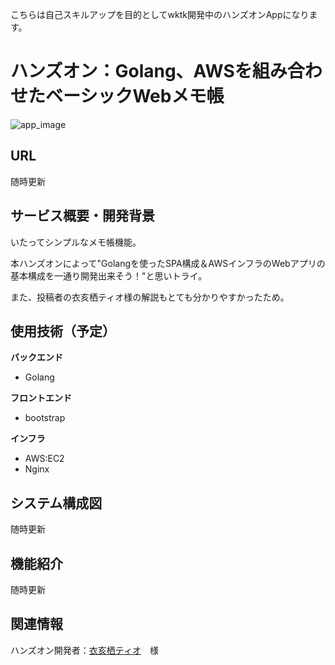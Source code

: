こちらは自己スキルアップを目的としてwktk開発中のハンズオンAppになります。

# ハンズオン：Golang、AWSを組み合わせたベーシックWebメモ帳

![app_image](https://github.com/user-attachments/assets/1cb0858f-0140-4c01-ab8b-4ec3d4e3c093)

## URL

随時更新

## サービス概要・開発背景

いたってシンプルなメモ帳機能。

本ハンズオンによって"Golangを使ったSPA構成＆AWSインフラのWebアプリの基本構成を一通り開発出来そう！"と思いトライ。

また、投稿者の衣亥栖ティオ様の解説もとても分かりやすかったため。

## 使用技術（予定）

**バックエンド** 

- Golang
  
**フロントエンド**

- bootstrap

**インフラ**

- AWS:EC2
- Nginx

## システム構成図

随時更新

## 機能紹介

随時更新

## 関連情報

ハンズオン開発者：[衣亥栖ティオ](https://www.youtube.com/@vtuberiis-tio9683)　様

